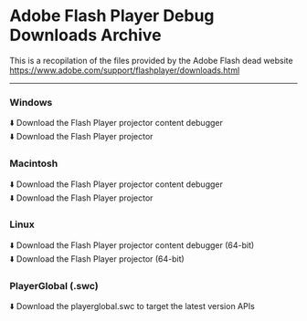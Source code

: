 # Adobe Flash Player Debug Downloads Archive
This is a recopilation of the files provided by the Adobe Flash dead website https://www.adobe.com/support/flashplayer/downloads.html

---

### **Windows**
:arrow_down: Download the Flash Player projector content debugger  
:arrow_down: Download the Flash Player projector  

### **Macintosh**
:arrow_down: Download the Flash Player projector content debugger  
:arrow_down: Download the Flash Player projector

### **Linux**
:arrow_down: Download the Flash Player projector content debugger (64-bit)  
:arrow_down: Download the Flash Player projector (64-bit)

### **PlayerGlobal (.swc)**
:arrow_down: Download the playerglobal.swc to target the latest version APIs
